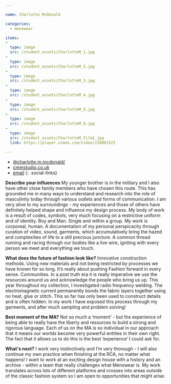 ```yaml
---

name: Charlotte McDonald

categories:
  - menswear

items:
-
  type: image
  src: /student_assets/CharlotteM_1.jpg
-
  type: image
  src: /student_assets/CharlotteM_2.jpg
-
  type: image
  src: /student_assets/CharlotteM_3.jpg
-
  type: image
  src: /student_assets/CharlotteM_4.jpg
-
  type: image
  src: /student_assets/CharlotteM_5.jpg
-
  type: image
  src: /student_assets/CharlotteM_6.jpg
-
  type: image
  src: /student_assets/CharlotteM_Film1.jpg
  link: https://player.vimeo.com/video/220001523

---
```


* [@charlotte.m.mcdonald/](https://www.instagram.com/charlotte.m.mcdonald/)
* [cmmstudio.co.uk](http://www.cmmstudio.co.uk)
* [email](mailto:charlotte.mcdonald@network.rca.ac.uk)
{: .social-links}

**Describe your influences**
My younger brother is in the military and I also have other close family members who have chosen this route. This has grounded me in many ways to understand and research into the role of masculinity today through various outlets and forms of communication. I am very alive to my surroundings - my experiences and those of others have definitely helped shape and influence my design process. My body of work is a result of codes, symbols, very much focusing on a restrictive uniform and of identity. Boy and Man. Single and within a group. My work is corporeal, human. A documentation of my personal perspicacity through curation of video, sound, garments, which accumulatively bring the hazed and complexities of life to a still precious juncture. A common thread running and racing through our bodies like a live wire, igniting with every person we meet and everything we touch.

**What does the future of fashion look like?**
Innovative construction methods. Using new materials and not being restricted by processes we have known for so long. It’s really about pushing Fashion forward in every sense. Communities. In a post truth era it is really imperative we use the resources around us and acknowledge the people who bring us up. This year throughout my collection, I investigated radio frequency welding. The electromagnetic current permanently bonds the fabric layers together using no heat, glue or stitch. This so far has only been used to construct details and is often hidden. In my work I have exposed this process through my garments, and after much sampling and problem solving!  

**Best moment of the MA?**
Not so much a ’moment’ - but the experience of being able to really have the liberty and resources to build a strong and rigorous language. Each of us on the MA is so individual in our approach that it means our worlds become very powerful entities in their own right. The fact that it allows us to do this is the best ‘experience’ I could ask for.

**What's next?**
I work very instinctively and I’m very thorough - I will also continue my own practice when finishing at the RCA, no matter what happens! I want to work at an exciting design house with a history and an archive - within a team that really challenges what Menswear is. My work translates across lots of different platforms and crosses into areas outside of the classic fashion system so I am open to opportunities that might arise.
